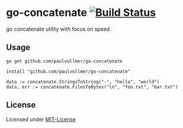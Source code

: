 # go-concatenate [![Build Status](https://travis-ci.com/paulvollmer/go-concatenate.svg?token=Wck9khUHkFjieXJypmaZ&branch=master)](https://travis-ci.com/paulvollmer/go-concatenate)
go concatenate utility with focus on speed.


## Usage
```
go get github.com/paulvollmer/go-concatenate

install "github.com/paulvollmer/go-concatenate"

data := concatenate.StringsToString("-", "hello", "world")
data, err := concatenate.FilesToBytes("\n", "foo.txt", "bar.txt")
```

## License
Licensed under [MIT-License](LICENSE)

